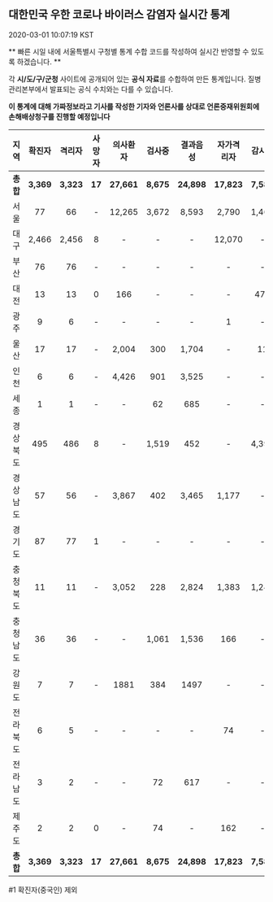 
## 대한민국 우한 코로나 바이러스 감염자 실시간 통계
2020-03-01 10:07:19 KST

** 빠른 시일 내에 서울특별시 구청별 통계 수합 코드를 작성하여 실시간 반영할 수 있도록 하겠습니다. **

각 **시/도/구/군청** 사이트에 공개되어 있는 **공식 자료**를 수합하여 만든 통계입니다.
질병관리본부에서 발표되는 공식 수치와는 다를 수 있습니다.

**이 통계에 대해 가짜정보라고 기사를 작성한 기자와 언론사를 상대로 언론중재위원회에 손해배상청구를 진행할 예정입니다**


        
|  지역  | 확진자 |  격리자  |  사망자  |  의사환자  |  검사중  |  결과음성  |  자가격리자  |  감시중  |  감시해제  |  완치  |
|:------:|:------:|:--------:|:--------:|:----------:|:--------:|:----------------:|:------------:|:--------:|:----------:|:--:|
|**총합**|**3,369**|**3,323**|**17**|**27,661**|**8,675**|**24,898**|**17,823**|**7,586**|**3,794**|**28**|
|서울|77|66|-|12,265|3,672|8,593|2,790|1,460|1,330|11|
|대구|2,466|2,456|8 |-|-|-|12,070|-|-|2 |
|부산|76|76|-|-|-|-|-|-|-|-|
|대전|13|13|0|166|-|-|-|470|2079|-|
|광주|9|6|-|-|-|-|1|-|-|2|
|울산|17|17|-|2,004|300|1,704|-|11|18|-|
|인천|6|6|-|4,426|901|3,525|-|-|-|-|
|세종|1|1|-|-|62|685|-|-|-|-|
|경상북도|495|486|8|-|1,519|452|-|4,396|225|1|
|경상남도|57|56|-|3,867|402|3,465|1,177|-|-|1|
|경기도|87|77|1|-|-|-|-|-|-|9|
|충청북도|11|11|-|3,052|228|2,824|1,383|1,249|134|-|
|충청남도|36|36|-|-|1,061|1,536|166|-|-|-|
|강원도|7|7|-|1881|384|1497|-|-|-|-|
|전라북도|6|5|-|-|-|-|74|-|-|1|
|전라남도|3|2|-|-|72|617|-|-|1|1|
|제주도|2|2|0|-|74|-|162|-|7|-|
|**총합**|**3,369**|**3,323**|**17**|**27,661**|**8,675**|**24,898**|**17,823**|**7,586**|**3,794**|**28**|

        

#1 확진자(중국인) 제외
    